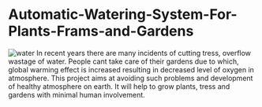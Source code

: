 # Automatic-Watering-System-For-Plants-Frams-and-Gardens

  ![water](https://user-images.githubusercontent.com/69461207/90009784-55394380-dcbc-11ea-87be-447b9438f78b.jpeg)
In recent years there are many incidents of cutting tress, overflow wastage of water. People cant take care of their gardens due to which, global warming effect is increased resulting in decreased level of oxygen in atmosphere. 
This project aims at avoiding such problems and development of healthy atmosphere on earth. It will help to grow plants, tress and gardens with minimal human involvement.

